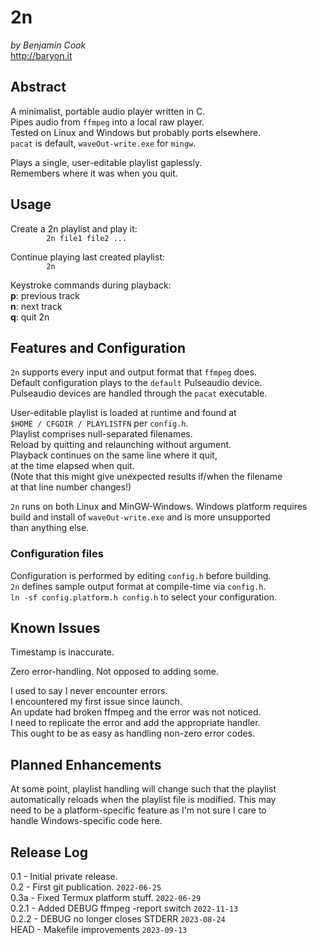 # 2n

*by Benjamin Cook*\
<http://baryon.it>

## Abstract

A minimalist, portable audio player written in C.\
Pipes audio from `ffmpeg` into a local raw player.\
Tested on Linux and Windows but probably ports elsewhere.\
`pacat` is default, `waveOut-write.exe` for `mingw`.

Plays a single, user-editable playlist gaplessly.\
Remembers where it was when you quit.

## Usage

Create a 2n playlist and play it:\
`        2n file1 file2 ...`
	
Continue playing last created playlist:\
`        2n`

Keystroke commands during playback:\
**p**: previous track\
**n**: next track\
**q**: quit 2n

## Features and Configuration

`2n` supports every input and output format that `ffmpeg` does.\
Default configuration plays to the `default` Pulseaudio device.\
Pulseaudio devices are handled through the `pacat` executable.

User-editable playlist is loaded at runtime and found at\
`$HOME / CFGDIR / PLAYLISTFN` per `config.h`.\
Playlist comprises null-separated filenames.\
Reload by quitting and relaunching without argument.\
Playback continues on the same line where it quit,\
at the time elapsed when quit.\
(Note that this might give unexpected results if/when the filename\
at that line number changes!)

`2n` runs on both Linux and MinGW-Windows. Windows platform requires\
build and install of `waveOut-write.exe` and is more unsupported\
than anything else.

### Configuration files

Configuration is performed by editing `config.h` before building.\
`2n` defines sample output format at compile-time via `config.h`.\
`ln -sf config.platform.h config.h` to select your configuration.

## Known Issues
Timestamp is inaccurate.

Zero error-handling. Not opposed to adding some.

I used to say I never encounter errors.\
I encountered my first issue since launch.\
An update had broken ffmpeg and the error was not noticed.\
I need to replicate the error and add the appropriate handler.\
This ought to be as easy as handling non-zero error codes.

## Planned Enhancements

At some point, playlist handling will change such that the playlist\
automatically reloads when the playlist file is modified. This may\
need to be a platform-specific feature as I'm not sure I care to\
handle Windows-specific code here.

## Release Log
0.1 - Initial private release.\
0.2 - First git publication. `2022-06-25`\
0.3a - Fixed Termux platform stuff. `2022-06-29`\
0.2.1 - Added DEBUG ffmpeg -report switch `2022-11-13`\
0.2.2 - DEBUG no longer closes STDERR `2023-08-24`\
HEAD - Makefile improvements `2023-09-13`
